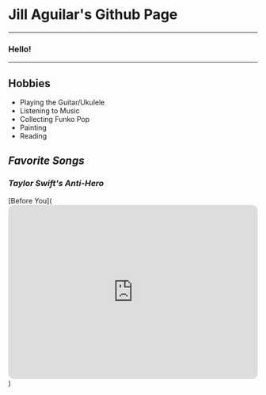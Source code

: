 # **Jill Aguilar's Github Page**
---
### Hello!
---
## **Hobbies**
- Playing the Guitar/Ukulele
- Listening to Music
- Collecting Funko Pop
- Painting
- Reading

## *Favorite Songs*
### *Taylor Swift's Anti-Hero*
[Before You](<iframe style="border-radius:12px" src="https://open.spotify.com/embed/track/523f4oSjrZx83XDtRLnsIw?utm_source=generator" width="100%" height="352" frameBorder="0" allowfullscreen="" allow="autoplay; clipboard-write; encrypted-media; fullscreen; picture-in-picture" loading="lazy"></iframe>)

